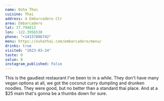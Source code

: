 ```yaml
---
name: Osha Thai
cuisine: Thai
address: 4 Embarcadero Ctr
area: Embarcadero
lat: 37.794813
lon: -122.3956538
phone: "+14157886742"
menu: https://oshathai.com/embarcadero/menu/
drinks: true
visited: "2023-03-24"
taste: 0
value: 0
instagram_published: False
---
```


This is the gaudiest restaurant I've been to in a while. They don't have many vegan options at all, we got the coconut curry dumpling and drunken noodles. They were good, but no better than a standard thai place. And at a $25 main that's gonna be a thumbs down for sure.
